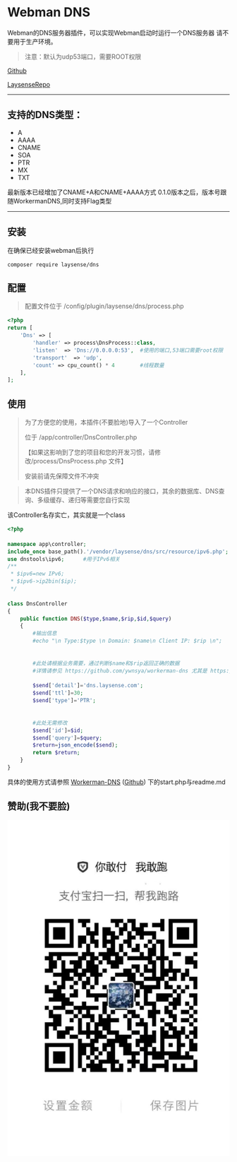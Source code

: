 # Webman DNS

Webman的DNS服务器插件，可以实现Webman启动时运行一个DNS服务器
请不要用于生产环境。

> 注意：默认为udp53端口，需要ROOT权限

[Github](https://github.com/ywnsya/webman-dns)

[LaysenseRepo](https://git.laysense.com/enoch/Webman-Dns)

---

## 支持的DNS类型：

* A
* AAAA
* CNAME
* SOA
* PTR
* MX
* TXT

最新版本已经增加了CNAME+A和CNAME+AAAA方式
0.1.0版本之后，版本号跟随WorkermanDNS,同时支持Flag类型

---

## 安装

在确保已经安装webman后执行

```shell
composer require laysense/dns
```

## 配置

> 配置文件位于 /config/plugin/laysense/dns/process.php

```php
<?php
return [
    'Dns' => [
        'handler' => process\DnsProcess::class,
        'listen'  => 'Dns://0.0.0.0:53',  #使用的端口,53端口需要root权限
        'transport'  => 'udp',
        'count' => cpu_count() * 4        #线程数量
    ],
];
```

## 使用

> 为了方便您的使用，本插件(不要脸地)导入了一个Controller
>
> 位于 /app/controller/DnsController.php
>
> 【如果这影响到了您的项目和您的开发习惯，请修改/process/DnsProcess.php 文件】
>
> 安装前请先保障文件不冲突

> 本DNS插件只提供了一个DNS请求和响应的接口，其余的数据库、DNS查询、多级缓存、递归等需要您自行实现

该Controller名存实亡，其实就是一个class

```php
<?php

namespace app\controller;
include_once base_path().'/vendor/laysense/dns/src/resource/ipv6.php';
use dnstools\ipv6;      #用于IPv6相关
/**
 * $ipv6=new IPv6;
 * $ipv6->ip2bin($ip);
 */

class DnsController
{
    public function DNS($type,$name,$rip,$id,$query)
    {
        #输出信息
        #echo "\n Type:$type \n Domain: $name\n Client IP: $rip \n";


        #此处请根据业务需要，通过判断$name和$rip返回正确的数据
        #详情请参见 https://github.com/ywnsya/workerman-dns 尤其是 https://github.com/ywnsya/Workerman-DNS/blob/master/start.php 中的用法
    
        $send['detail']='dns.laysense.com';
        $send['ttl']=30;
        $send['type']='PTR';


        #此处无需修改
        $send['id']=$id;
        $send['query']=$query;
        $return=json_encode($send);
        return $return;
    }
}
```

具体的使用方式请参照 [Workerman-DNS](https://git.laysense.com/Laysense/Workerman-DNS/src/branch/master/readme.md) ([Github](https://github.com/ywnsya/workerman-dns)) 下的start.php与readme.md


## 赞助(我不要脸)

![1671360565549](image/readme/1671360565549.png)
